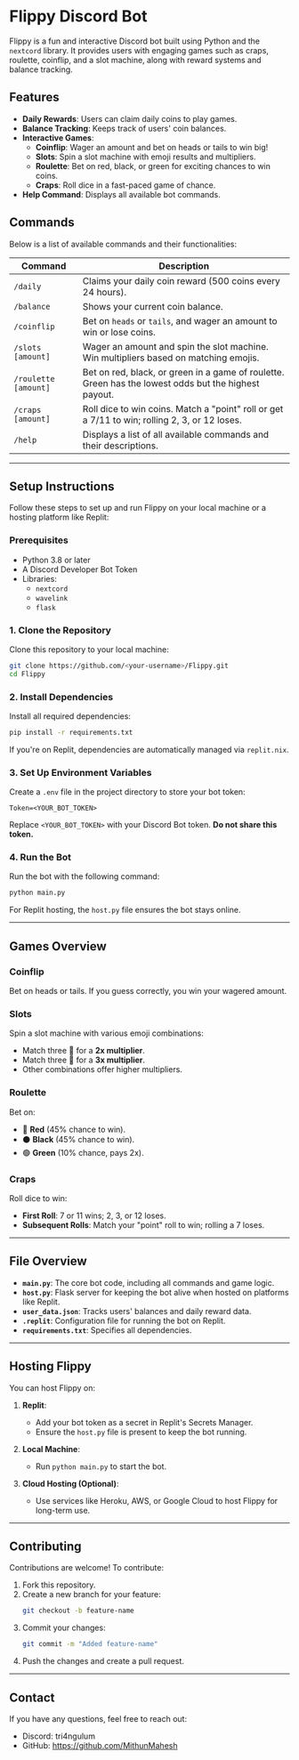 # **Flippy Discord Bot**

Flippy is a fun and interactive Discord bot built using Python and the `nextcord` library. It provides users with engaging games such as craps, roulette, coinflip, and a slot machine, along with reward systems and balance tracking.

## **Features**
- **Daily Rewards**: Users can claim daily coins to play games.
- **Balance Tracking**: Keeps track of users' coin balances.
- **Interactive Games**:
  - **Coinflip**: Wager an amount and bet on heads or tails to win big!
  - **Slots**: Spin a slot machine with emoji results and multipliers.
  - **Roulette**: Bet on red, black, or green for exciting chances to win coins.
  - **Craps**: Roll dice in a fast-paced game of chance.
- **Help Command**: Displays all available bot commands.

## **Commands**
Below is a list of available commands and their functionalities:

| Command            | Description                                                                                      |
|--------------------|--------------------------------------------------------------------------------------------------|
| `/daily`           | Claims your daily coin reward (500 coins every 24 hours).                                       |
| `/balance`         | Shows your current coin balance.                                                                |
| `/coinflip`        | Bet on `heads` or `tails`, and wager an amount to win or lose coins.                            |
| `/slots [amount]`  | Wager an amount and spin the slot machine. Win multipliers based on matching emojis.             |
| `/roulette [amount]` | Bet on red, black, or green in a game of roulette. Green has the lowest odds but the highest payout. |
| `/craps [amount]`  | Roll dice to win coins. Match a "point" roll or get a 7/11 to win; rolling 2, 3, or 12 loses.    |
| `/help`            | Displays a list of all available commands and their descriptions.                               |

---

## **Setup Instructions**

Follow these steps to set up and run Flippy on your local machine or a hosting platform like Replit:

### **Prerequisites**
- Python 3.8 or later
- A Discord Developer Bot Token
- Libraries:
  - `nextcord`
  - `wavelink`
  - `flask`

### **1. Clone the Repository**
Clone this repository to your local machine:
```bash
git clone https://github.com/<your-username>/Flippy.git
cd Flippy
```

### **2. Install Dependencies**
Install all required dependencies:
```bash
pip install -r requirements.txt
```

If you're on Replit, dependencies are automatically managed via `replit.nix`.

### **3. Set Up Environment Variables**
Create a `.env` file in the project directory to store your bot token:
```plaintext
Token=<YOUR_BOT_TOKEN>
```

Replace `<YOUR_BOT_TOKEN>` with your Discord Bot token. **Do not share this token.**

### **4. Run the Bot**
Run the bot with the following command:
```bash
python main.py
```

For Replit hosting, the `host.py` file ensures the bot stays online.

---

## **Games Overview**

### **Coinflip**
Bet on heads or tails. If you guess correctly, you win your wagered amount.

### **Slots**
Spin a slot machine with various emoji combinations:
- Match three 🍇 for a **2x multiplier**.
- Match three 🍒 for a **3x multiplier**.
- Other combinations offer higher multipliers.

### **Roulette**
Bet on:
- 🔴 **Red** (45% chance to win).
- ⚫ **Black** (45% chance to win).
- 🟢 **Green** (10% chance, pays 2x).

### **Craps**
Roll dice to win:
- **First Roll**: 7 or 11 wins; 2, 3, or 12 loses.
- **Subsequent Rolls**: Match your "point" roll to win; rolling a 7 loses.

---

## **File Overview**
- **`main.py`**: The core bot code, including all commands and game logic.
- **`host.py`**: Flask server for keeping the bot alive when hosted on platforms like Replit.
- **`user_data.json`**: Tracks users' balances and daily reward data.
- **`.replit`**: Configuration file for running the bot on Replit.
- **`requirements.txt`**: Specifies all dependencies.

---

## **Hosting Flippy**
You can host Flippy on:
1. **Replit**:
   - Add your bot token as a secret in Replit's Secrets Manager.
   - Ensure the `host.py` file is present to keep the bot running.

2. **Local Machine**:
   - Run `python main.py` to start the bot.

3. **Cloud Hosting (Optional)**:
   - Use services like Heroku, AWS, or Google Cloud to host Flippy for long-term use.

---

## **Contributing**
Contributions are welcome! To contribute:
1. Fork this repository.
2. Create a new branch for your feature:
   ```bash
   git checkout -b feature-name
   ```
3. Commit your changes:
   ```bash
   git commit -m "Added feature-name"
   ```
4. Push the changes and create a pull request.

---

## **Contact**
If you have any questions, feel free to reach out:
- Discord: tri4ngulum
- GitHub: https://github.com/MithunMahesh
